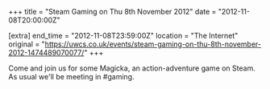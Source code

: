 +++
title = "Steam Gaming on Thu 8th November 2012"
date = "2012-11-08T20:00:00Z"

[extra]
end_time = "2012-11-08T23:59:00Z"
location = "The Internet"
original = "https://uwcs.co.uk/events/steam-gaming-on-thu-8th-november-2012-1474489070077/"
+++

Come and join us for some Magicka, an action-adventure game on Steam. As usual we'll be meeting in \#gaming.

